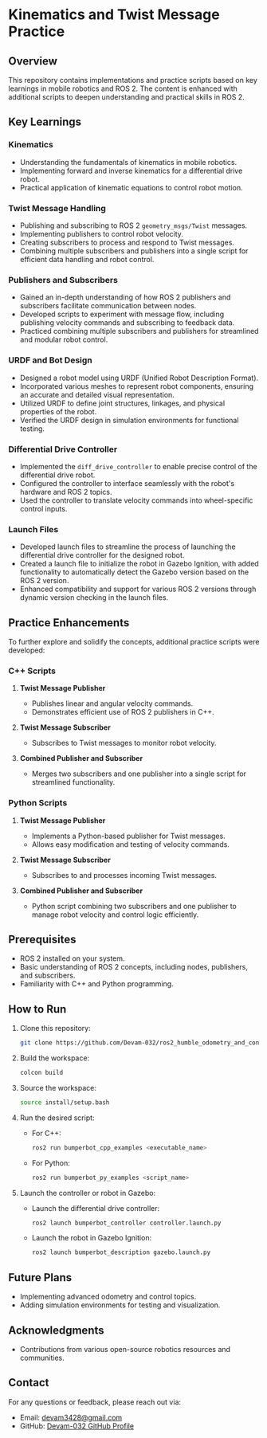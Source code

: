 # Kinematics and Twist Message Practice

## Overview
This repository contains implementations and practice scripts based on key learnings in mobile robotics and ROS 2. The content is enhanced with additional scripts to deepen understanding and practical skills in ROS 2.

## Key Learnings
### Kinematics
- Understanding the fundamentals of kinematics in mobile robotics.
- Implementing forward and inverse kinematics for a differential drive robot.
- Practical application of kinematic equations to control robot motion.

### Twist Message Handling
- Publishing and subscribing to ROS 2 `geometry_msgs/Twist` messages.
- Implementing publishers to control robot velocity.
- Creating subscribers to process and respond to Twist messages.
- Combining multiple subscribers and publishers into a single script for efficient data handling and robot control.

### Publishers and Subscribers
- Gained an in-depth understanding of how ROS 2 publishers and subscribers facilitate communication between nodes.
- Developed scripts to experiment with message flow, including publishing velocity commands and subscribing to feedback data.
- Practiced combining multiple subscribers and publishers for streamlined and modular robot control.

### URDF and Bot Design
- Designed a robot model using URDF (Unified Robot Description Format).
- Incorporated various meshes to represent robot components, ensuring an accurate and detailed visual representation.
- Utilized URDF to define joint structures, linkages, and physical properties of the robot.
- Verified the URDF design in simulation environments for functional testing.

### Differential Drive Controller
- Implemented the `diff_drive_controller` to enable precise control of the differential drive robot.
- Configured the controller to interface seamlessly with the robot's hardware and ROS 2 topics.
- Used the controller to translate velocity commands into wheel-specific control inputs.

### Launch Files
- Developed launch files to streamline the process of launching the differential drive controller for the designed robot.
- Created a launch file to initialize the robot in Gazebo Ignition, with added functionality to automatically detect the Gazebo version based on the ROS 2 version.
- Enhanced compatibility and support for various ROS 2 versions through dynamic version checking in the launch files.

## Practice Enhancements
To further explore and solidify the concepts, additional practice scripts were developed:

### C++ Scripts
1. **Twist Message Publisher**
   - Publishes linear and angular velocity commands.
   - Demonstrates efficient use of ROS 2 publishers in C++.

2. **Twist Message Subscriber**
   - Subscribes to Twist messages to monitor robot velocity.

3. **Combined Publisher and Subscriber**
   - Merges two subscribers and one publisher into a single script for streamlined functionality.

### Python Scripts
1. **Twist Message Publisher**
   - Implements a Python-based publisher for Twist messages.
   - Allows easy modification and testing of velocity commands.

2. **Twist Message Subscriber**
   - Subscribes to and processes incoming Twist messages.

3. **Combined Publisher and Subscriber**
   - Python script combining two subscribers and one publisher to manage robot velocity and control logic efficiently.

## Prerequisites
- ROS 2 installed on your system.
- Basic understanding of ROS 2 concepts, including nodes, publishers, and subscribers.
- Familiarity with C++ and Python programming.

## How to Run
1. Clone this repository:
   ```bash
   git clone https://github.com/Devam-032/ros2_humble_odometry_and_control/tree/main
   ```
2. Build the workspace:
   ```bash
   colcon build
   ```
3. Source the workspace:
   ```bash
   source install/setup.bash
   ```
4. Run the desired script:
   - For C++:
     ```bash
     ros2 run bumperbot_cpp_examples <executable_name>
     ```
   - For Python:
     ```bash
     ros2 run bumperbot_py_examples <script_name>
     ```

5. Launch the controller or robot in Gazebo:
   - Launch the differential drive controller:
     ```bash
     ros2 launch bumperbot_controller controller.launch.py
     ```
   - Launch the robot in Gazebo Ignition:
     ```bash
     ros2 launch bumperbot_description gazebo.launch.py
     ```

## Future Plans
- Implementing advanced odometry and control topics.
- Adding simulation environments for testing and visualization.

## Acknowledgments
- Contributions from various open-source robotics resources and communities.

## Contact
For any questions or feedback, please reach out via:
- Email: devam3428@gmail.com
- GitHub: [Devam-032 GitHub Profile](https://github.com/Devam-032)

